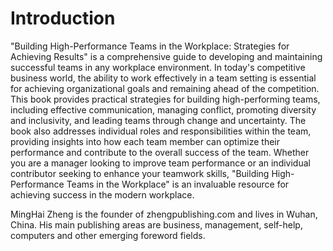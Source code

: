 # Introduction

"Building High-Performance Teams in the Workplace: Strategies for Achieving Results" is a comprehensive guide to developing and maintaining successful teams in any workplace environment. In today's competitive business world, the ability to work effectively in a team setting is essential for achieving organizational goals and remaining ahead of the competition. This book provides practical strategies for building high-performing teams, including effective communication, managing conflict, promoting diversity and inclusivity, and leading teams through change and uncertainty. The book also addresses individual roles and responsibilities within the team, providing insights into how each team member can optimize their performance and contribute to the overall success of the team. Whether you are a manager looking to improve team performance or an individual contributor seeking to enhance your teamwork skills, "Building High-Performance Teams in the Workplace" is an invaluable resource for achieving success in the modern workplace.

MingHai Zheng is the founder of zhengpublishing.com and lives in Wuhan, China. His main publishing areas are business, management, self-help, computers and other emerging foreword fields.
